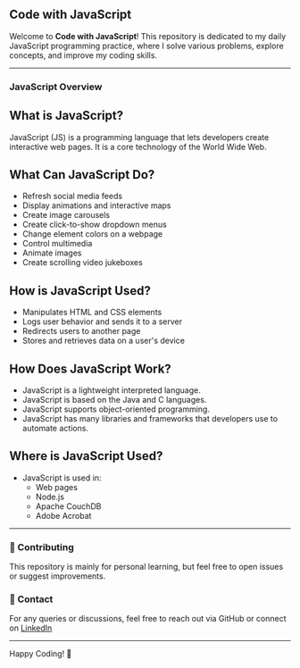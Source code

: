 ## Code with JavaScript

Welcome to **Code with JavaScript**! This repository is dedicated to my daily JavaScript programming practice,
where I solve various problems, explore concepts, and improve my coding skills.


<!--
### 📌 About
- This repository contains JavaScript programs covering different topics like data structures, algorithms, functional programming, ES6+, and more.
- The goal is to practice consistently and document my learning journey.
- Each program will be well-structured and include comments for better understanding.

### 📂 Repository Structure
```
code-with-javascript/
│-- beginner/        # Basic JavaScript problems

│-- intermediate/    # Moderate level challenges
│-- advanced/        # Complex problems and projects
│-- projects/        # Mini projects using JavaScript  
│-- README.md        # Repository documentation    
```

### 🚀 Topics Covered
- ✅ Variables & Data Types
- ✅ Functions & Scope
- ✅ Arrays & Objects
- ✅ Loops & Conditional Statements
- ✅ String & Array Methods
- ✅ ES6+ Features
- ✅ DOM Manipulation
- ✅ Asynchronous JavaScript (Promises, Async/Await)
- ✅ Data Structures & Algorithms
- ✅ Problem-Solving Challenges

### 📜 How to Use
1. Clone the repository:
   ```sh
   git clone https://github.com/lalitpatil891/code-with-javascript.git
   ```
2. Navigate to the folder and explore different files.
3. Run JavaScript programs using:
   ```sh
   node filename.js
   ```
-->
---
### JavaScript Overview

## What is JavaScript?
JavaScript (JS) is a programming language that lets developers create interactive web pages. It is a core technology of the World Wide Web.

## What Can JavaScript Do?
- Refresh social media feeds
- Display animations and interactive maps
- Create image carousels
- Create click-to-show dropdown menus
- Change element colors on a webpage
- Control multimedia
- Animate images
- Create scrolling video jukeboxes

## How is JavaScript Used?
- Manipulates HTML and CSS elements
- Logs user behavior and sends it to a server
- Redirects users to another page
- Stores and retrieves data on a user's device

## How Does JavaScript Work?
- JavaScript is a lightweight interpreted language.
- JavaScript is based on the Java and C languages.
- JavaScript supports object-oriented programming.
- JavaScript has many libraries and frameworks that developers use to automate actions.

## Where is JavaScript Used?
- JavaScript is used in:
  - Web pages
  - Node.js
  - Apache CouchDB
  - Adobe Acrobat
-----


### 📢 Contributing
This repository is mainly for personal learning, but feel free to open issues or suggest improvements.

### 📧 Contact
For any queries or discussions, feel free to reach out via GitHub or connect on [LinkedIn](https://www.linkedin.com/in/lalitpatil8901/)

---
Happy Coding! 🚀
